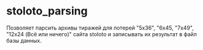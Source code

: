 # stoloto_parsing
Позволяет парсить архивы тиражей для лотерей "5x36", "6x45, "7x49", "12x24 (Всё или ничего)" сайта stoloto и записывать их результат в файл базы данных.
